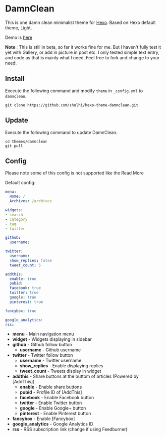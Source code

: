 # DamnClean

This is one damn clean minimalist theme for [Hexo](http://zespia.tw/hexo). Based on Hexo default theme, Light.

Demo is [here](http://shulhi.github.io)

**Note** : This is still in beta, so far it works fine for me. But I haven't fully test it yet with Gallery, or add in picture in post etc. I only tested simple text entry, and code as that is mainly what I need. Feel free to fork and change to your need.

## Install

Execute the following command and modify `theme` in `_config.yml` to `damnclean`.

```
git clone https://github.com/shulhi/hexo-theme-damnclean.git
```

## Update

Execute the following command to update DamnClean.

```
cd themes/damnclean
git pull
```

## Config

Please note some of this config is not supported like the Read More

Default config:

``` yaml
menu:
  Home: /
  Archives: /archives

widgets:
- search
- category
- tag
- twitter

github:
  username: 

twitter:
  username:
  show_replies: false
  tweet_count: 5

addthis:
  enable: true
  pubid:
  facebook: true
  twitter: true
  google: true
  pinterest: true

fancybox: true

google_analytics:
rss:
```

- **menu** - Main navigation menu
- **widget** - Widgets displaying in sidebar
- **github** - Github follow button
  - **username** - Github username
- **twitter** - Twitter follow button
  - **username** - Twitter username
  - **show_replies** - Enable displaying replies
  - **tweet_count** - Tweets display in widget
- **addthis** - Share buttons at the buttom of articles (Powered by [AddThis])
  - **enable** - Enable share buttons
  - **pubid** - Profile ID of [AddThis]
  - **facebook** - Enable Facebook button
  - **twitter** - Enable Twitter button
  - **google** - Enable Google+ button
  - **pinterest** - Enable Pinterest button
- **fancybox** - Enable [Fancybox]
- **google_analytics** - Google Analytics ID
- **rss** - RSS subscription link (change if using Feedburner)